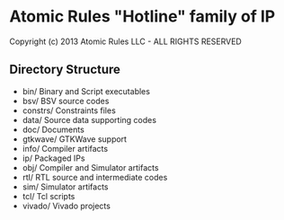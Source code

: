 Atomic Rules "Hotline" family of IP
=====================
Copyright (c) 2013 Atomic Rules LLC - ALL RIGHTS RESERVED

Directory Structure
---------------------
- bin/ Binary and Script executables
- bsv/ BSV source codes
- constrs/ Constraints files
- data/ Source data supporting codes 
- doc/ Documents
- gtkwave/ GTKWave support
- info/ Compiler artifacts
- ip/ Packaged IPs
- obj/ Compiler and Simulator artifacts
- rtl/ RTL source and intermediate codes
- sim/ Simulator artifacts
- tcl/ Tcl scripts
- vivado/ Vivado projects

